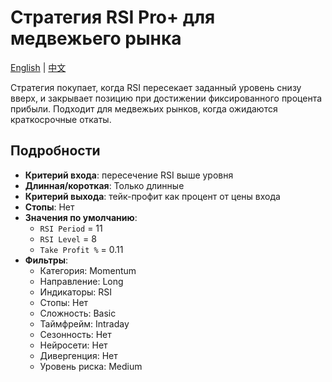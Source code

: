 # Стратегия RSI Pro+ для медвежьего рынка
[English](README.md) | [中文](README_cn.md)

Стратегия покупает, когда RSI пересекает заданный уровень снизу вверх, и закрывает позицию при достижении фиксированного процента прибыли. Подходит для медвежьих рынков, когда ожидаются краткосрочные откаты.

## Подробности

- **Критерий входа**: пересечение RSI выше уровня
- **Длинная/короткая**: Только длинные
- **Критерий выхода**: тейк-профит как процент от цены входа
- **Стопы**: Нет
- **Значения по умолчанию**:
  - `RSI Period` = 11
  - `RSI Level` = 8
  - `Take Profit %` = 0.11
- **Фильтры**:
  - Категория: Momentum
  - Направление: Long
  - Индикаторы: RSI
  - Стопы: Нет
  - Сложность: Basic
  - Таймфрейм: Intraday
  - Сезонность: Нет
  - Нейросети: Нет
  - Дивергенция: Нет
  - Уровень риска: Medium
